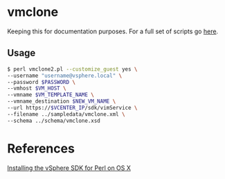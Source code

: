 # vmclone

Keeping this for documentation purposes. For a full set of scripts go [here](http://github.com/splashx/vmware-perl).

## Usage

```bash
$ perl vmclone2.pl --customize_guest yes \
--username "username@vsphere.local" \
--password $PASSWORD \
--vmhost $VM_HOST \
--vmname $VM_TEMPLATE_NAME \
--vmname_destination $NEW_VM_NAME \
--url https://$VCENTER_IP/sdk/vimService \
--filename ../sampledata/vmclone.xml \
--schema ../schema/vmclone.xsd
```

# References

[Installing the vSphere SDK for Perl on OS X](https://communities.vmware.com/docs/DOC-12746)
